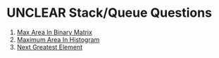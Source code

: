 # UNCLEAR Stack/Queue Questions

1. [Max Area In Binary Matrix](https://www.youtube.com/watch?v=St0Jf_VmG_g&list=PL_z_8CaSLPWdeOezg68SKkeLN4-T_jNHd&index=8)
2. [Maximum Area In Histogram](./Questions/MaximumAreaHistogram.java)
3. [Next Greatest Element](./Questions/NGR.java)